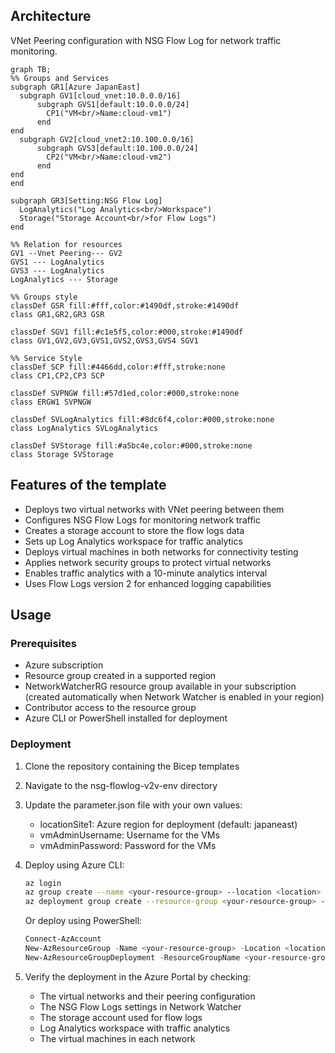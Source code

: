 ## Architecture
VNet Peering configuration with NSG Flow Log for network traffic monitoring.

```mermaid
graph TB;
%% Groups and Services
subgraph GR1[Azure JapanEast]
  subgraph GV1[cloud_vnet:10.0.0.0/16]
      subgraph GVS1[default:10.0.0.0/24]
        CP1("VM<br/>Name:cloud-vm1")
      end
end
  subgraph GV2[cloud_vnet2:10.100.0.0/16]
      subgraph GVS3[default:10.100.0.0/24]
        CP2("VM<br/>Name:cloud-vm2")
      end
end
end

subgraph GR3[Setting:NSG Flow Log]
  LogAnalytics("Log Analytics<br/>Workspace")
  Storage("Storage Account<br/>for Flow Logs")
end

%% Relation for resources
GV1 --Vnet Peering--- GV2
GVS1 --- LogAnalytics
GVS3 --- LogAnalytics
LogAnalytics --- Storage

%% Groups style
classDef GSR fill:#fff,color:#1490df,stroke:#1490df
class GR1,GR2,GR3 GSR

classDef SGV1 fill:#c1e5f5,color:#000,stroke:#1490df
class GV1,GV2,GV3,GVS1,GVS2,GVS3,GVS4 SGV1
 
%% Service Style
classDef SCP fill:#4466dd,color:#fff,stroke:none
class CP1,CP2,CP3 SCP

classDef SVPNGW fill:#57d1ed,color:#000,stroke:none
class ERGW1 SVPNGW

classDef SVLogAnalytics fill:#8dc6f4,color:#000,stroke:none
class LogAnalytics SVLogAnalytics

classDef SVStorage fill:#a5bc4e,color:#000,stroke:none
class Storage SVStorage

```

## Features of the template

- Deploys two virtual networks with VNet peering between them
- Configures NSG Flow Logs for monitoring network traffic
- Creates a storage account to store the flow logs data
- Sets up Log Analytics workspace for traffic analytics
- Deploys virtual machines in both networks for connectivity testing
- Applies network security groups to protect virtual networks
- Enables traffic analytics with a 10-minute analytics interval
- Uses Flow Logs version 2 for enhanced logging capabilities

## Usage

### Prerequisites
- Azure subscription
- Resource group created in a supported region
- NetworkWatcherRG resource group available in your subscription (created automatically when Network Watcher is enabled in your region)
- Contributor access to the resource group
- Azure CLI or PowerShell installed for deployment

### Deployment

1. Clone the repository containing the Bicep templates
2. Navigate to the nsg-flowlog-v2v-env directory
3. Update the parameter.json file with your own values:
   - locationSite1: Azure region for deployment (default: japaneast)
   - vmAdminUsername: Username for the VMs
   - vmAdminPassword: Password for the VMs

4. Deploy using Azure CLI:
   ```bash
   az login
   az group create --name <your-resource-group> --location <location>
   az deployment group create --resource-group <your-resource-group> --template-file main.bicep --parameters parameter.json
   ```

   Or deploy using PowerShell:
   ```powershell
   Connect-AzAccount
   New-AzResourceGroup -Name <your-resource-group> -Location <location>
   New-AzResourceGroupDeployment -ResourceGroupName <your-resource-group> -TemplateFile main.bicep -TemplateParameterFile parameter.json
   ```

5. Verify the deployment in the Azure Portal by checking:
   - The virtual networks and their peering configuration
   - The NSG Flow Logs settings in Network Watcher
   - The storage account used for flow logs
   - Log Analytics workspace with traffic analytics
   - The virtual machines in each network
